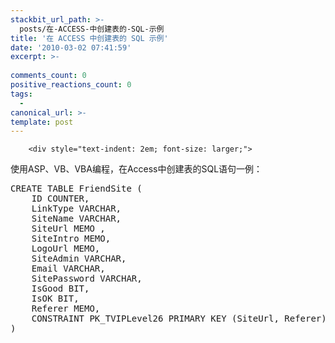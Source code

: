 ```yaml
---
stackbit_url_path: >-
  posts/在-ACCESS-中创建表的-SQL-示例
title: '在 ACCESS 中创建表的 SQL 示例'
date: '2010-03-02 07:41:59'
excerpt: >-
  
comments_count: 0
positive_reactions_count: 0
tags: 
  - 
canonical_url: >-
template: post
---
```


        <div style="text-indent: 2em; font-size: larger;">
<p>使用ASP、VB、VBA编程，在Access中创建表的SQL语句一例：</p>
<pre style="text-indent: 0;" class="brush: sql">CREATE TABLE FriendSite (
	ID COUNTER, 
	LinkType VARCHAR,
	SiteName VARCHAR,
	SiteUrl MEMO ,
	SiteIntro MEMO,
	LogoUrl	MEMO,
	SiteAdmin VARCHAR,
	Email VARCHAR,
	SitePassword VARCHAR,
	IsGood BIT,
	IsOK BIT, 
	Referer MEMO,
	CONSTRAINT PK_TVIPLevel26 PRIMARY KEY (SiteUrl, Referer)
)
</pre>
</div>
      